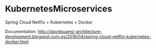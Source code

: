 # KubernetesMicroservices
Spring Cloud Netflix + Kubernetes + Docker

Documentation: http://davidsuarez-architecture-development.blogspot.com.es/2016/04/spring-cloud-netflix-kubernetes-docker.html
